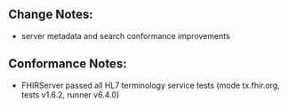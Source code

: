## Change Notes:

* server metadata and search conformance improvements

## Conformance Notes:

* FHIRServer passed all HL7 terminology service tests (mode tx.fhir.org, tests v1.6.2, runner v6.4.0)

